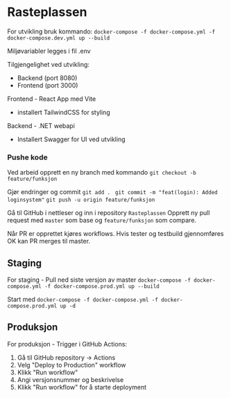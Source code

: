# Rasteplassen

For utvikling bruk kommando:
`docker-compose -f docker-compose.yml -f docker-compose.dev.yml up --build`

Miljøvariabler legges i fil .env

Tilgjengelighet ved utvikling:

- Backend (port 8080)
- Frontend (port 3000)

Frontend - React App med Vite

- installert TailwindCSS for styling

Backend - .NET webapi

- Installert Swagger for UI ved utvikling

### Pushe kode

Ved arbeid opprett en ny branch med kommando
`git checkout -b feature/funksjon`

Gjør endringer og commit
`git add . `
`git commit -m "feat(login): Added loginsystem"`
`git push -u origin feature/funksjon`

Gå til GitHub i nettleser og inn i repository `Rasteplassen`
Opprett ny pull request med `master` som base og `feature/funksjon` som compare.

Når PR er opprettet kjøres workflows. Hvis tester og testbuild gjennomføres OK kan PR merges til master.

## Staging

For staging - Pull ned siste versjon av master
`docker-compose -f docker-compose.yml -f docker-compose.prod.yml up --build`

Start med
`docker-compose -f docker-compose.yml -f docker-compose.prod.yml up -d`

## Produksjon

For produksjon - Trigger i GitHub Actions:

1. Gå til GitHub repository -> Actions
2. Velg "Deploy to Production" workflow
3. Klikk "Run workflow"
4. Angi versjonsnummer og beskrivelse
5. Klikk "Run workflow" for å starte deployment
